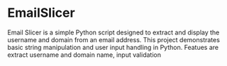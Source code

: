 # EmailSlicer
Email Slicer is a simple Python script designed to extract and display the username and domain from an email address. This project demonstrates basic string manipulation and user input handling in Python. Featues are extract username and domain name, input validation 
